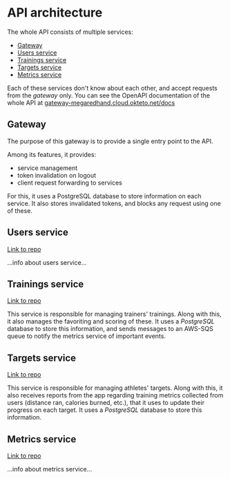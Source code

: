# API architecture

The whole API consists of multiple services:

- [Gateway](#gateway)
- [Users service](#users-service)
- [Trainings service](#trainings-service)
- [Targets service](#targets-service)
- [Metrics service](#metrics-service)

Each of these services don't know about each other, and accept requests from the *gateway* only.
You can see the OpenAPI documentation of the whole API at [gateway-megaredhand.cloud.okteto.net/docs](https://gateway-megaredhand.cloud.okteto.net/docs)

## Gateway

The purpose of this gateway is to provide a single entry point to the API.

Among its features, it provides:

- service management
- token invalidation on logout
- client request forwarding to services

For this, it uses a PostgreSQL database to store information on each service.
It also stores invalidated tokens, and blocks any request using one of these.

## Users service

[Link to repo](https://github.com/taller2-fiufit/svc-users)

...info about users service...

## Trainings service

[Link to repo](https://github.com/taller2-fiufit/svc-trainings)

This service is responsible for managing trainers' trainings.
Along with this, it also manages the favoriting and scoring of these.
It uses a *PostgreSQL* database to store this information, and sends messages to an AWS-SQS queue to notify the metrics service of important events.

## Targets service

[Link to repo](https://github.com/taller2-fiufit/svc-targets)

This service is responsible for managing athletes' targets.
Along with this, it also receives reports from the app regarding training metrics collected from users (distance ran, calories burned, etc.), that it uses to update their progress on each target.
It uses a *PostgreSQL* database to store this information.

## Metrics service

[Link to repo](https://github.com/taller2-fiufit/svc-metrics)

...info about metrics service...
